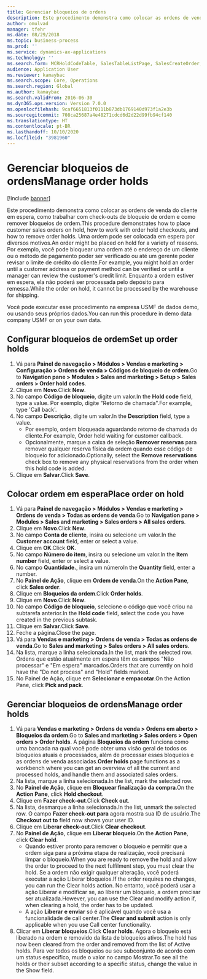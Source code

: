 ```yaml
---
title: Gerenciar bloqueios de ordens
description: Este procedimento demonstra como colocar as ordens de venda do cliente em espera, como trabalhar com check-outs de bloqueio de ordem e como remover bloqueios de ordem.
author: omulvad
manager: tfehr
ms.date: 08/29/2018
ms.topic: business-process
ms.prod: ''
ms.service: dynamics-ax-applications
ms.technology: ''
ms.search.form: MCRHoldCodeTable, SalesTableListPage, SalesCreateOrder, SalesTable, MCRHoldCodeTrans, MCRHoldCheckOutOverride, MCRHoldCodeTable, MCRItemListCopying, MCRItemListTable, MCROMHoldList
audience: Application User
ms.reviewer: kamaybac
ms.search.scope: Core, Operations
ms.search.region: Global
ms.author: kamaybac
ms.search.validFrom: 2016-06-30
ms.dyn365.ops.version: Version 7.0.0
ms.openlocfilehash: 9caf6651813f0111b873db1769140d973f1a2e3b
ms.sourcegitcommit: 708ca25687a4e48271cdcd6d2d22d99fb94cf140
ms.translationtype: HT
ms.contentlocale: pt-BR
ms.lasthandoff: 10/10/2020
ms.locfileid: "3981960"
---
```

# <a name="manage-order-holds"></a><span data-ttu-id="f126d-103">Gerenciar bloqueios de ordens</span><span class="sxs-lookup"><span data-stu-id="f126d-103">Manage order holds</span></span>

[!include [banner](../../includes/banner.md)]

<span data-ttu-id="f126d-104">Este procedimento demonstra como colocar as ordens de venda do cliente em espera, como trabalhar com check-outs de bloqueio de ordem e como remover bloqueios de ordem.</span><span class="sxs-lookup"><span data-stu-id="f126d-104">This procedure demonstrates how to place customer sales orders on hold, how to work with order hold checkouts, and how to remove order holds.</span></span> <span data-ttu-id="f126d-105">Uma ordem pode ser colocada em espera por diversos motivos.</span><span class="sxs-lookup"><span data-stu-id="f126d-105">An order might be placed on hold for a variety of reasons.</span></span> <span data-ttu-id="f126d-106">Por exemplo, você pode bloquear uma ordem até o endereço de um cliente ou o método de pagamento poder ser verificado ou até um gerente poder revisar o limite de crédito do cliente.</span><span class="sxs-lookup"><span data-stu-id="f126d-106">For example, you might hold an order until a customer address or payment method can be verified or until a manager can review the customer's credit limit.</span></span> <span data-ttu-id="f126d-107">Enquanto a ordem estiver em espera, ela não poderá ser processada pelo depósito para remessa.</span><span class="sxs-lookup"><span data-stu-id="f126d-107">While the order on hold, it cannot be processed by the warehouse for shipping.</span></span> 

<span data-ttu-id="f126d-108">Você pode executar esse procedimento na empresa USMF de dados demo, ou usando seus próprios dados.</span><span class="sxs-lookup"><span data-stu-id="f126d-108">You can run this procedure in demo data company USMF or on your own data.</span></span>


## <a name="set-up-order-holds"></a><span data-ttu-id="f126d-109">Configurar bloqueios de ordem</span><span class="sxs-lookup"><span data-stu-id="f126d-109">Set up order holds</span></span>
1. <span data-ttu-id="f126d-110">Vá para **Painel de navegação > Módulos > Vendas e marketing > Configuração > Ordens de venda > Códigos de bloqueio de ordem**.</span><span class="sxs-lookup"><span data-stu-id="f126d-110">Go to **Navigation pane > Modules > Sales and marketing > Setup > Sales orders > Order hold codes**.</span></span>
2. <span data-ttu-id="f126d-111">Clique em **Novo**.</span><span class="sxs-lookup"><span data-stu-id="f126d-111">Click **New**.</span></span>
3. <span data-ttu-id="f126d-112">No campo **Código de bloqueio**, digite um valor.</span><span class="sxs-lookup"><span data-stu-id="f126d-112">In the **Hold code** field, type a value.</span></span> <span data-ttu-id="f126d-113">Por exemplo, digite "Retorno de chamada".</span><span class="sxs-lookup"><span data-stu-id="f126d-113">For example, type 'Call back'.</span></span>  
4. <span data-ttu-id="f126d-114">No campo **Descrição**, digite um valor.</span><span class="sxs-lookup"><span data-stu-id="f126d-114">In the **Description** field, type a value.</span></span>
    - <span data-ttu-id="f126d-115">Por exemplo, ordem bloqueada aguardando retorno de chamada do cliente.</span><span class="sxs-lookup"><span data-stu-id="f126d-115">For example, Order held waiting for customer callback.</span></span>  
    - <span data-ttu-id="f126d-116">Opcionalmente, marque a caixa de seleção **Remover reservas** para remover qualquer reserva física da ordem quando esse código de bloqueio for adicionado.</span><span class="sxs-lookup"><span data-stu-id="f126d-116">Optionally, select the **Remove reservations** check box to remove any physical reservations from the order when this hold code is added.</span></span>  
5. <span data-ttu-id="f126d-117">Clique em **Salvar**.</span><span class="sxs-lookup"><span data-stu-id="f126d-117">Click **Save**.</span></span>

## <a name="place-order-on-hold"></a><span data-ttu-id="f126d-118">Colocar ordem em espera</span><span class="sxs-lookup"><span data-stu-id="f126d-118">Place order on hold</span></span>
1. <span data-ttu-id="f126d-119">Vá para **Painel de navegação > Módulos > Vendas e marketing > Ordens de venda > Todas as ordens de venda**.</span><span class="sxs-lookup"><span data-stu-id="f126d-119">Go to **Navigation pane > Modules > Sales and marketing > Sales orders > All sales orders**.</span></span>
2. <span data-ttu-id="f126d-120">Clique em **Novo**.</span><span class="sxs-lookup"><span data-stu-id="f126d-120">Click **New**.</span></span>
3. <span data-ttu-id="f126d-121">No campo **Conta de cliente**, insira ou selecione um valor.</span><span class="sxs-lookup"><span data-stu-id="f126d-121">In the **Customer account** field, enter or select a value.</span></span>
4. <span data-ttu-id="f126d-122">Clique em **OK**.</span><span class="sxs-lookup"><span data-stu-id="f126d-122">Click **OK**.</span></span>
5. <span data-ttu-id="f126d-123">No campo **Número do item**, insira ou selecione um valor.</span><span class="sxs-lookup"><span data-stu-id="f126d-123">In the **Item number** field, enter or select a value.</span></span>
6. <span data-ttu-id="f126d-124">No campo **Quantidade.**, insira um número</span><span class="sxs-lookup"><span data-stu-id="f126d-124">In the **Quantity** field, enter a number.</span></span>
7. <span data-ttu-id="f126d-125">No **Painel de Ação**, clique em **Ordem de venda**.</span><span class="sxs-lookup"><span data-stu-id="f126d-125">On the **Action Pane**, click **Sales order**.</span></span>
8. <span data-ttu-id="f126d-126">Clique em **Bloqueios da ordem**.</span><span class="sxs-lookup"><span data-stu-id="f126d-126">Click **Order holds**.</span></span>
9. <span data-ttu-id="f126d-127">Clique em **Novo**.</span><span class="sxs-lookup"><span data-stu-id="f126d-127">Click **New**.</span></span>
10. <span data-ttu-id="f126d-128">No campo **Código de bloqueio**, selecione o código que você criou na subtarefa anterior.</span><span class="sxs-lookup"><span data-stu-id="f126d-128">In the **Hold code** field, select the code you have created in the previous subtask.</span></span>
11. <span data-ttu-id="f126d-129">Clique em **Salvar**.</span><span class="sxs-lookup"><span data-stu-id="f126d-129">Click **Save**.</span></span>
12. <span data-ttu-id="f126d-130">Feche a página.</span><span class="sxs-lookup"><span data-stu-id="f126d-130">Close the page.</span></span>
13. <span data-ttu-id="f126d-131">Vá para **Vendas e marketing > Ordens de venda > Todas as ordens de venda**.</span><span class="sxs-lookup"><span data-stu-id="f126d-131">Go to **Sales and marketing > Sales orders > All sales orders**.</span></span>
14. <span data-ttu-id="f126d-132">Na lista, marque a linha selecionada.</span><span class="sxs-lookup"><span data-stu-id="f126d-132">In the list, mark the selected row.</span></span> <span data-ttu-id="f126d-133">Ordens que estão atualmente em espera têm os campos "Não processar" e "Em espera" marcados.</span><span class="sxs-lookup"><span data-stu-id="f126d-133">Orders that are currently on hold have the "Do not process" and "Hold" fields marked.</span></span>
15. <span data-ttu-id="f126d-134">No Painel de Ação, clique em **Selecionar e empacotar**.</span><span class="sxs-lookup"><span data-stu-id="f126d-134">On the Action Pane, click **Pick and pack**.</span></span>

## <a name="manage-order-holds"></a><span data-ttu-id="f126d-135">Gerenciar bloqueios de ordens</span><span class="sxs-lookup"><span data-stu-id="f126d-135">Manage order holds</span></span>
1. <span data-ttu-id="f126d-136">Vá para **Vendas e marketing > Ordens de venda > Ordens em aberto > Bloqueios da ordem**.</span><span class="sxs-lookup"><span data-stu-id="f126d-136">Go to **Sales and marketing > Sales orders > Open orders > Order holds**.</span></span> <span data-ttu-id="f126d-137">A página **Bloqueios da ordem** funciona como uma bancada na qual você pode obter uma visão geral de todos os bloqueios atuais e processados, além de processar esses bloqueios e as ordens de venda associadas.</span><span class="sxs-lookup"><span data-stu-id="f126d-137">**Order holds** page functions as a workbench where you can get an overview of all the current and processed holds, and handle them and associated sales orders.</span></span>     
2. <span data-ttu-id="f126d-138">Na lista, marque a linha selecionada.</span><span class="sxs-lookup"><span data-stu-id="f126d-138">In the list, mark the selected row.</span></span>
3. <span data-ttu-id="f126d-139">No **Painel de Ação**, clique em **Bloquear finalização da compra**.</span><span class="sxs-lookup"><span data-stu-id="f126d-139">On the **Action Pane**, click **Hold checkout**.</span></span>
4. <span data-ttu-id="f126d-140">Clique em **Fazer check-out**.</span><span class="sxs-lookup"><span data-stu-id="f126d-140">Click **Check out**.</span></span>
5. <span data-ttu-id="f126d-141">Na lista, desmarque a linha selecionada.</span><span class="sxs-lookup"><span data-stu-id="f126d-141">In the list, unmark the selected row.</span></span> <span data-ttu-id="f126d-142">O campo **Fazer check-out para** agora mostra sua ID de usuário.</span><span class="sxs-lookup"><span data-stu-id="f126d-142">The **Checkout out to** field now shows your user ID.</span></span>   
6. <span data-ttu-id="f126d-143">Clique em **Liberar check-out**.</span><span class="sxs-lookup"><span data-stu-id="f126d-143">Click **Clear checkout**.</span></span>
7. <span data-ttu-id="f126d-144">No **Painel de Ação**, clique em **Liberar bloqueio**.</span><span class="sxs-lookup"><span data-stu-id="f126d-144">On the **Action Pane**, click **Clear hold**.</span></span>
    - <span data-ttu-id="f126d-145">Quando estiver pronto para remover o bloqueio e permitir que a ordem siga para a próxima etapa de realização, você precisará limpar o bloqueio.</span><span class="sxs-lookup"><span data-stu-id="f126d-145">When you are ready to remove the hold and allow the order to proceed to the next fulfilment step, you must clear the hold.</span></span> <span data-ttu-id="f126d-146">Se a ordem não exigir qualquer alteração, você poderá executar a ação Liberar bloqueios.</span><span class="sxs-lookup"><span data-stu-id="f126d-146">If the order requires no changes, you can run the Clear holds action.</span></span> <span data-ttu-id="f126d-147">No entanto, você poderá usar a ação Liberar e modificar se, ao liberar um bloqueio, a ordem precisar ser atualizada.</span><span class="sxs-lookup"><span data-stu-id="f126d-147">However, you can use the Clear and modify action if, when clearing a hold, the order has to be updated.</span></span>      
    - <span data-ttu-id="f126d-148">A ação **Liberar e enviar** só é aplicável quando você usa a funcionalidade de call center.</span><span class="sxs-lookup"><span data-stu-id="f126d-148">The **Clear and submit** action is only applicable when you use Call center functionality.</span></span>  
8. <span data-ttu-id="f126d-149">Clicar em **Liberar bloqueios**.</span><span class="sxs-lookup"><span data-stu-id="f126d-149">Click **Clear holds**.</span></span> <span data-ttu-id="f126d-150">Agora o bloqueio está liberado na ordem e removido da lista de bloqueios ativos.</span><span class="sxs-lookup"><span data-stu-id="f126d-150">The hold has now been cleared from the order and removed from the list of Active holds.</span></span> <span data-ttu-id="f126d-151">Para ver todos os bloqueios ou seu subconjunto de acordo com um status específico, mude o valor no campo Mostrar.</span><span class="sxs-lookup"><span data-stu-id="f126d-151">To see all the holds or their subset according to a specific status, change the value in the Show field.</span></span>     


